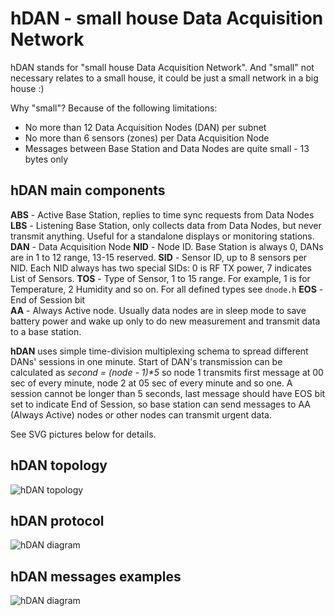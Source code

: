 hDAN - small house Data Acquisition Network
=========================================
hDAN stands for "small house Data Acquisition Network". And "small" not necessary relates to a small house, it could be just a small network in a big house :)

Why "small"? Because of the following limitations:
* No more than 12 Data Acquisition Nodes (DAN) per subnet
* No more than 6 sensors (zones) per Data Acquisition Node
* Messages between Base Station and Data Nodes are quite small - 13 bytes only

hDAN main components
--------------------
**ABS** - Active Base Station, replies to time sync requests from Data Nodes
**LBS** - Listening Base Station, only collects data from Data Nodes, but never transmit anything. Useful for a standalone displays or monitoring stations.
**DAN** - Data Acquisition Node
**NID** - Node ID. Base Station is always 0, DANs are in 1 to 12 range, 13-15 reserved.
**SID** - Sensor ID, up to 8 sensors per NID. Each NID always has two special SIDs: 0 is RF TX power, 7 indicates List of Sensors.
**TOS** - Type of Sensor, 1 to 15 range. For example, 1 is for Temperature, 2 Humidity and so on. For all defined types see ```dnode.h```
**EOS** - End of Session bit  
**AA** - Always Active node. Usually data nodes are in sleep mode to save battery power and wake up only to do new measurement and transmit data to a base station.

**hDAN** uses simple time-division multiplexing schema to spread different DANs' sessions in one minute. Start of DAN's transmission can be calculated as _second = (node - 1)*5_ so node 1 transmits first message at 00 sec of every minute, node 2 at 05 sec of every minute and so one.   A session cannot be longer than 5 seconds, last message should have EOS bit set to indicate End of Session, so base station can send messages to AA (Always Active) nodes or other nodes can transmit urgent data.

See SVG pictures below for details. 

hDAN topology
-------------
![hDAN topology](https://rawgithub.com/achilikin/mmr70mod/master/hDAN_topology.svg)

hDAN protocol
-------------
![hDAN diagram](https://rawgithub.com/achilikin/mmr70mod/master/hDAN_protocol.svg)

hDAN messages examples
----------------------
![hDAN diagram](https://rawgithub.com/achilikin/mmr70mod/master/hDAN_messages.svg)

 